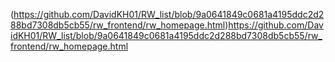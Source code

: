 (https://github.com/DavidKH01/RW_list/blob/9a0641849c0681a4195ddc2d288bd7308db5cb55/rw_frontend/rw_homepage.html)https://github.com/DavidKH01/RW_list/blob/9a0641849c0681a4195ddc2d288bd7308db5cb55/rw_frontend/rw_homepage.html

